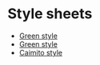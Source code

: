 # Style sheets

- [Green style](example.html?stylesheet=themes/green/main.css)
- [Green style](example.html?stylesheet=themes/blue/main.css)
- [Caimito style](example.html?stylesheet=themes/caimito/main.css)
